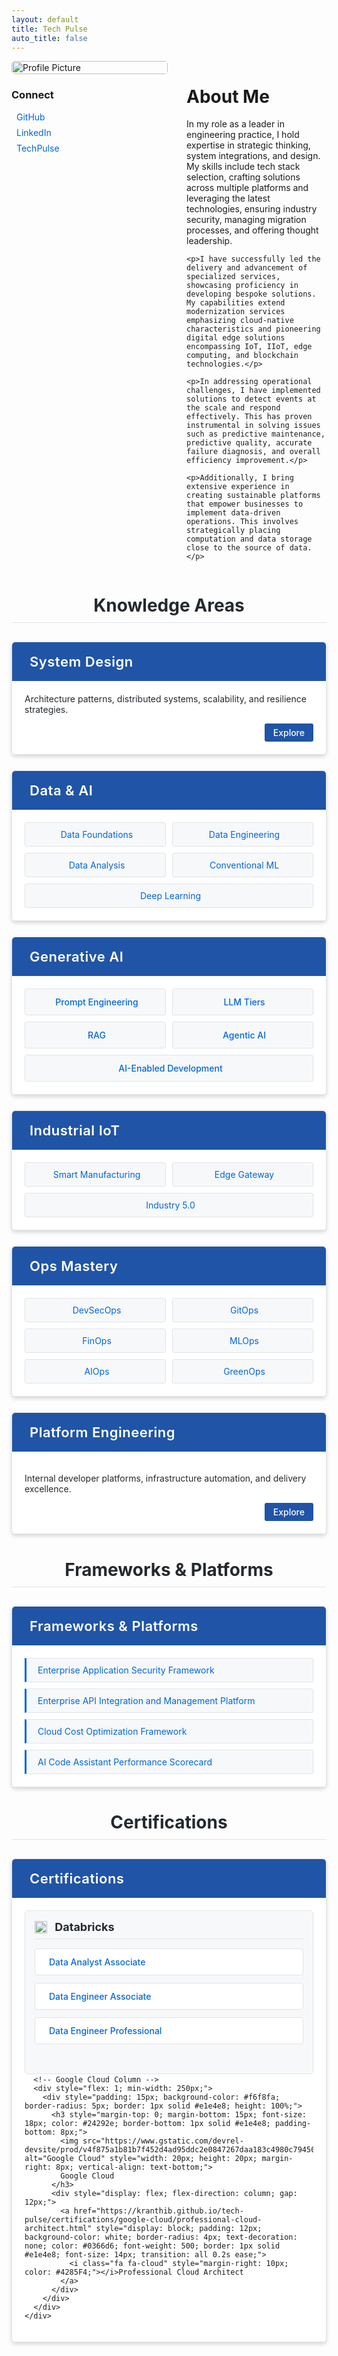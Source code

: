 ```yaml
---
layout: default
title: Tech Pulse
auto_title: false
---
```


<div style="display: flex; align-items: flex-start; margin-bottom: 30px;">
  <div style="flex: 0 0 250px; margin-right: 30px;">
    <img src="https://github.com/kranthiB/tech-pulse/assets/20100300/9a736590-5588-4b5b-813c-7e25c031942e" alt="Profile Picture" style="width: 100%; border-radius: 5px;">
    <div style="margin-top: 15px;">
      <h3>Connect</h3>
      <ul style="list-style-type: none; padding-left: 0;">
        <li style="margin-bottom: 8px;"><a href="https://github.com/kranthiB" style="display: flex; align-items: center; text-decoration: none; color: #0366d6;"><i class="fab fa-github" style="margin-right: 8px; font-size: 18px;"></i>GitHub</a></li>
        <li style="margin-bottom: 8px;"><a href="https://www.linkedin.com/in/kranthi-kumar-bitra/" style="display: flex; align-items: center; text-decoration: none; color: #0366d6;"><i class="fab fa-linkedin" style="margin-right: 8px; font-size: 18px;"></i>LinkedIn</a></li>
        <li><a href="https://kranthib.github.io/tech-pulse" style="display: flex; align-items: center; text-decoration: none; color: #0366d6;"><i class="fa fa-rss" style="margin-right: 8px; font-size: 18px;"></i>TechPulse</a></li>
      </ul>
    </div>
  </div>
  
  <div style="flex: 1;">
    <h1>About Me</h1>
    <p>In my role as a leader in engineering practice, I hold expertise in strategic thinking, system integrations, and design. My skills include tech stack selection, crafting solutions across multiple platforms and leveraging the latest technologies, ensuring industry security, managing migration processes, and offering thought leadership.</p>
    
    <p>I have successfully led the delivery and advancement of specialized services, showcasing proficiency in developing bespoke solutions. My capabilities extend modernization services emphasizing cloud-native characteristics and pioneering digital edge solutions encompassing IoT, IIoT, edge computing, and blockchain technologies.</p>
    
    <p>In addressing operational challenges, I have implemented solutions to detect events at the scale and respond effectively. This has proven instrumental in solving issues such as predictive maintenance, predictive quality, accurate failure diagnosis, and overall efficiency improvement.</p>
    
    <p>Additionally, I bring extensive experience in creating sustainable platforms that empower businesses to implement data-driven operations. This involves strategically placing computation and data storage close to the source of data.</p>
  </div>
</div>

<div style="margin-top: 40px;">
  <h1 style="text-align: center; margin-bottom: 30px; color: #24292e; border-bottom: 1px solid #e1e4e8; padding-bottom: 10px;">Knowledge Areas</h1>
  
  <!-- System Design Card -->
  <div style="margin-bottom: 25px; box-shadow: 0 3px 6px rgba(0,0,0,0.16); border-radius: 6px; overflow: hidden; border: 1px solid #e1e4e8;">
    <div style="background-color: #2054a6; padding: 18px; color: white;">
      <p style="margin: 0; font-size: 22px; color: white; letter-spacing: 0.5px; font-weight: 600;"><i class="fa fa-sitemap" style="margin-right: 10px;"></i>System Design</p>
    </div>
    <div style="padding: 20px; background-color: white;">
      <p style="margin-top: 0; color: #24292e;">Architecture patterns, distributed systems, scalability, and resilience strategies.</p>
      <div style="text-align: right;">
        <a href="https://kranthib.github.io/tech-pulse/system-design.html" style="display: inline-block; padding: 6px 14px; background-color: #2054a6; color: white; text-decoration: none; border-radius: 3px; font-size: 14px; font-weight: 500; transition: background-color 0.3s;">Explore <i class="fa fa-arrow-right"></i></a>
      </div>
    </div>
  </div>
  
  <!-- Data & AI Card -->
  <div style="margin-bottom: 25px; box-shadow: 0 3px 6px rgba(0,0,0,0.16); border-radius: 6px; overflow: hidden; border: 1px solid #e1e4e8;">
    <div style="background-color: #2054a6; padding: 18px; color: white;">
      <p style="margin: 0; font-size: 22px; color: white; letter-spacing: 0.5px; font-weight: 600;"><i class="fa fa-database" style="margin-right: 10px;"></i>Data & AI</p>
    </div>
    <div style="padding: 20px; background-color: white;">
      <div style="display: flex; flex-wrap: wrap; gap: 10px;">
        <a href="https://kranthib.github.io/tech-pulse/data-ai/data-foundations.html" style="flex: 1; min-width: 140px; padding: 10px; background-color: #f6f8fa; border-radius: 3px; text-decoration: none; color: #0366d6; text-align: center; border: 1px solid #e1e4e8; font-size: 14px;"><i class="fa fa-cubes" style="margin-right: 5px;"></i>Data Foundations</a>
        <a href="https://kranthib.github.io/tech-pulse/data-ai/data-engineering.html" style="flex: 1; min-width: 140px; padding: 10px; background-color: #f6f8fa; border-radius: 3px; text-decoration: none; color: #0366d6; text-align: center; border: 1px solid #e1e4e8; font-size: 14px;"><i class="fa fa-cogs" style="margin-right: 5px;"></i>Data Engineering</a>
        <a href="https://kranthib.github.io/tech-pulse/data-ai/data-analysis.html" style="flex: 1; min-width: 140px; padding: 10px; background-color: #f6f8fa; border-radius: 3px; text-decoration: none; color: #0366d6; text-align: center; border: 1px solid #e1e4e8; font-size: 14px;"><i class="fa fa-chart-bar" style="margin-right: 5px;"></i>Data Analysis</a>
        <a href="https://kranthib.github.io/tech-pulse/data-ai/conventional-ml.html" style="flex: 1; min-width: 140px; padding: 10px; background-color: #f6f8fa; border-radius: 3px; text-decoration: none; color: #0366d6; text-align: center; border: 1px solid #e1e4e8; font-size: 14px;"><i class="fa fa-cog" style="margin-right: 5px;"></i>Conventional ML</a>
        <a href="https://kranthib.github.io/tech-pulse/data-ai/deep-learning.html" style="flex: 1; min-width: 140px; padding: 10px; background-color: #f6f8fa; border-radius: 3px; text-decoration: none; color: #0366d6; text-align: center; border: 1px solid #e1e4e8; font-size: 14px;"><i class="fa fa-brain" style="margin-right: 5px;"></i>Deep Learning</a>
      </div>
    </div>
  </div>
  
  <!-- Generative AI Card -->
  <div style="margin-bottom: 25px; box-shadow: 0 3px 6px rgba(0,0,0,0.16); border-radius: 6px; overflow: hidden; border: 1px solid #e1e4e8;">
    <div style="background-color: #2054a6; padding: 18px; color: white;">
      <p style="margin: 0; font-size: 22px; color: white; letter-spacing: 0.5px; font-weight: 600;"><i class="fa fa-robot" style="margin-right: 10px;"></i>Generative AI</p>
    </div>
    <div style="padding: 20px; background-color: white;">
      <div style="display: flex; flex-wrap: wrap; gap: 10px;">
        <a href="https://kranthib.github.io/tech-pulse/gen-ai/prompt-engineering.html" style="flex: 1; min-width: 200px; padding: 12px; background-color: #f6f8fa; border-radius: 3px; text-decoration: none; color: #0366d6; text-align: center; font-weight: 500; border: 1px solid #e1e4e8; font-size: 14px;"><i class="fa fa-keyboard" style="margin-right: 5px;"></i>Prompt Engineering</a>
        <a href="https://kranthib.github.io/tech-pulse/gen-ai/llm-tier.html" style="flex: 1; min-width: 200px; padding: 12px; background-color: #f6f8fa; border-radius: 3px; text-decoration: none; color: #0366d6; text-align: center; font-weight: 500; border: 1px solid #e1e4e8; font-size: 14px;"><i class="fa fa-layer-group" style="margin-right: 5px;"></i>LLM Tiers</a>
        <a href="https://kranthib.github.io/tech-pulse/gen-ai/rag.html" style="flex: 1; min-width: 200px; padding: 12px; background-color: #f6f8fa; border-radius: 3px; text-decoration: none; color: #0366d6; text-align: center; font-weight: 500; border: 1px solid #e1e4e8; font-size: 14px;"><i class="fa fa-search" style="margin-right: 5px;"></i>RAG</a>
        <a href="https://kranthib.github.io/tech-pulse/gen-ai/agentic-ai.html" style="flex: 1; min-width: 200px; padding: 12px; background-color: #f6f8fa; border-radius: 3px; text-decoration: none; color: #0366d6; text-align: center; font-weight: 500; border: 1px solid #e1e4e8; font-size: 14px;"><i class="fa fa-user-cog" style="margin-right: 5px;"></i>Agentic AI</a>
        <a href="https://kranthib.github.io/tech-pulse/gen-ai/ai-driven-software-development.html" style="flex: 1; min-width: 200px; padding: 12px; background-color: #f6f8fa; border-radius: 3px; text-decoration: none; color: #0366d6; text-align: center; font-weight: 500; border: 1px solid #e1e4e8; font-size: 14px;"><i class="fa fa-code" style="margin-right: 5px;"></i>AI-Enabled Development</a>
      </div>
    </div>
  </div>
  
  <!-- Industrial IoT Card -->
  <div style="margin-bottom: 25px; box-shadow: 0 3px 6px rgba(0,0,0,0.16); border-radius: 6px; overflow: hidden; border: 1px solid #e1e4e8;">
    <div style="background-color: #2054a6; padding: 18px; color: white;">
      <p style="margin: 0; font-size: 22px; color: white; letter-spacing: 0.5px; font-weight: 600;"><i class="fa fa-industry" style="margin-right: 10px;"></i>Industrial IoT</p>
    </div>
    <div style="padding: 20px; background-color: white;">
      <div style="display: flex; flex-wrap: wrap; gap: 10px;">
        <a href="https://kranthib.github.io/tech-pulse/industrial-iot/industrial-iot.html" style="flex: 1; min-width: 140px; padding: 10px; background-color: #f6f8fa; border-radius: 3px; text-decoration: none; color: #0366d6; text-align: center; border: 1px solid #e1e4e8; font-size: 14px;"><i class="fa fa-industry" style="margin-right: 5px;"></i>Smart Manufacturing</a>
        <a href="https://kranthib.github.io/tech-pulse/industrial-iot/edge-gateway.html" style="flex: 1; min-width: 140px; padding: 10px; background-color: #f6f8fa; border-radius: 3px; text-decoration: none; color: #0366d6; text-align: center; border: 1px solid #e1e4e8; font-size: 14px;"><i class="fa fa-network-wired" style="margin-right: 5px;"></i>Edge Gateway</a>
        <a href="https://kranthib.github.io/tech-pulse/industrial-iot/industry-5.0.html" style="flex: 1; min-width: 140px; padding: 10px; background-color: #f6f8fa; border-radius: 3px; text-decoration: none; color: #0366d6; text-align: center; border: 1px solid #e1e4e8; font-size: 14px;"><i class="fa fa-rocket" style="margin-right: 5px;"></i>Industry 5.0</a>
      </div>
    </div>
  </div>
  
  <!-- Ops Mastery Card -->
  <div style="margin-bottom: 25px; box-shadow: 0 3px 6px rgba(0,0,0,0.16); border-radius: 6px; overflow: hidden; border: 1px solid #e1e4e8;">
    <div style="background-color: #2054a6; padding: 18px; color: white;">
      <p style="margin: 0; font-size: 22px; color: white; letter-spacing: 0.5px; font-weight: 600;"><i class="fa fa-wrench" style="margin-right: 10px;"></i>Ops Mastery</p>
    </div>
    <div style="padding: 20px; background-color: white;">
      <div style="display: flex; flex-wrap: wrap; gap: 10px;">
        <a href="https://kranthib.github.io/tech-pulse/ops-mastery/dev-sec-ops.html" style="flex: 1; min-width: 140px; padding: 10px; background-color: #f6f8fa; border-radius: 3px; text-decoration: none; color: #0366d6; text-align: center; border: 1px solid #e1e4e8; font-size: 14px;"><i class="fa fa-shield-alt" style="margin-right: 5px;"></i>DevSecOps</a>
        <a href="https://kranthib.github.io/tech-pulse/ops-mastery/git-ops.html" style="flex: 1; min-width: 140px; padding: 10px; background-color: #f6f8fa; border-radius: 3px; text-decoration: none; color: #0366d6; text-align: center; border: 1px solid #e1e4e8; font-size: 14px;"><i class="fa fa-code-branch" style="margin-right: 5px;"></i>GitOps</a>
        <a href="https://kranthib.github.io/tech-pulse/ops-mastery/fin-ops.html" style="flex: 1; min-width: 140px; padding: 10px; background-color: #f6f8fa; border-radius: 3px; text-decoration: none; color: #0366d6; text-align: center; border: 1px solid #e1e4e8; font-size: 14px;"><i class="fa fa-money-bill" style="margin-right: 5px;"></i>FinOps</a>
        <a href="https://kranthib.github.io/tech-pulse/ops-mastery/ml-ops.html" style="flex: 1; min-width: 140px; padding: 10px; background-color: #f6f8fa; border-radius: 3px; text-decoration: none; color: #0366d6; text-align: center; border: 1px solid #e1e4e8; font-size: 14px;"><i class="fa fa-cogs" style="margin-right: 5px;"></i>MLOps</a>
        <a href="https://kranthib.github.io/tech-pulse/ops-mastery/ai-ops.html" style="flex: 1; min-width: 140px; padding: 10px; background-color: #f6f8fa; border-radius: 3px; text-decoration: none; color: #0366d6; text-align: center; border: 1px solid #e1e4e8; font-size: 14px;"><i class="fa fa-robot" style="margin-right: 5px;"></i>AIOps</a>
        <a href="https://kranthib.github.io/tech-pulse/ops-mastery/green-ops.html" style="flex: 1; min-width: 140px; padding: 10px; background-color: #f6f8fa; border-radius: 3px; text-decoration: none; color: #0366d6; text-align: center; border: 1px solid #e1e4e8; font-size: 14px;"><i class="fa fa-leaf" style="margin-right: 5px;"></i>GreenOps</a>
      </div>
    </div>
  </div>
  
  <!-- Platform Engineering Card -->
  <div style="margin-bottom: 25px; box-shadow: 0 3px 6px rgba(0,0,0,0.16); border-radius: 6px; overflow: hidden; border: 1px solid #e1e4e8;">
    <div style="background-color: #2054a6; padding: 18px; color: white;">
      <p style="margin: 0; font-size: 22px; color: white; letter-spacing: 0.5px; font-weight: 600;"><i class="fa fa-server" style="margin-right: 10px;"></i>Platform Engineering</p>
    </div>
    <div style="padding: 20px; background-color: white;">
      <p style="color: #24292e;">Internal developer platforms, infrastructure automation, and delivery excellence.</p>
      <div style="text-align: right;">
        <a href="https://kranthib.github.io/tech-pulse/platform-engineering.html" style="display: inline-block; padding: 6px 14px; background-color: #2054a6; color: white; text-decoration: none; border-radius: 3px; font-size: 14px; font-weight: 500; transition: background-color 0.3s;">Explore <i class="fa fa-arrow-right"></i></a>
      </div>
    </div>
  </div>
  
  <h1 style="text-align: center; margin-bottom: 30px; color: #24292e; border-bottom: 1px solid #e1e4e8; padding-bottom: 10px;">Frameworks & Platforms</h1>

  <!-- Frameworks & Platforms Card -->
  <div style="margin-bottom: 25px; box-shadow: 0 3px 6px rgba(0,0,0,0.16); border-radius: 6px; overflow: hidden; border: 1px solid #e1e4e8;">
    <div style="background-color: #2054a6; padding: 18px; color: white;">
      <p style="margin: 0; font-size: 22px; color: white; letter-spacing: 0.5px; font-weight: 600;"><i class="fa fa-th-large" style="margin-right: 10px;"></i>Frameworks & Platforms</p>
    </div>
    <div style="padding: 20px; background-color: white;">
      <div style="display: flex; flex-direction: column; gap: 10px;">
        <a href="https://kranthib.github.io/tech-pulse/frameworks-n-platforms/enterprise-application-security-framework.html" style="padding: 10px; background-color: #f6f8fa; border-left: 3px solid #0366d6; text-decoration: none; color: #0366d6; border-radius: 0 3px 3px 0; border-top: 1px solid #e1e4e8; border-right: 1px solid #e1e4e8; border-bottom: 1px solid #e1e4e8; font-size: 14px;"><i class="fa fa-lock" style="margin-right: 8px;"></i>Enterprise Application Security Framework</a>
        <a href="https://kranthib.github.io/tech-pulse/frameworks-n-platforms/enterprise-api-integration-and-management-platform.html" style="padding: 10px; background-color: #f6f8fa; border-left: 3px solid #0366d6; text-decoration: none; color: #0366d6; border-radius: 0 3px 3px 0; border-top: 1px solid #e1e4e8; border-right: 1px solid #e1e4e8; border-bottom: 1px solid #e1e4e8; font-size: 14px;"><i class="fa fa-exchange-alt" style="margin-right: 8px;"></i>Enterprise API Integration and Management Platform</a>
        <a href="https://kranthib.github.io/tech-pulse/frameworks-n-platforms/cloud-cost-optimization-framework.html" style="padding: 10px; background-color: #f6f8fa; border-left: 3px solid #0366d6; text-decoration: none; color: #0366d6; border-radius: 0 3px 3px 0; border-top: 1px solid #e1e4e8; border-right: 1px solid #e1e4e8; border-bottom: 1px solid #e1e4e8; font-size: 14px;"><i class="fa fa-cloud" style="margin-right: 8px;"></i>Cloud Cost Optimization Framework</a>
        <a href="https://kranthib.github.io/tech-pulse/frameworks-n-platforms/ai-code-assistant-performance-scorecard.html" style="padding: 10px; background-color: #f6f8fa; border-left: 3px solid #0366d6; text-decoration: none; color: #0366d6; border-radius: 0 3px 3px 0; border-top: 1px solid #e1e4e8; border-right: 1px solid #e1e4e8; border-bottom: 1px solid #e1e4e8; font-size: 14px;"><i class="fa fa-chart-line" style="margin-right: 8px;"></i>AI Code Assistant Performance Scorecard</a>
      </div>
    </div>
  </div>
</div>

<h1 style="text-align: center; margin-bottom: 30px; color: #24292e; border-bottom: 1px solid #e1e4e8; padding-bottom: 10px;">Certifications</h1>

<!-- Certifications Card -->
<div style="margin-bottom: 25px; box-shadow: 0 3px 6px rgba(0,0,0,0.16); border-radius: 6px; overflow: hidden; border: 1px solid #e1e4e8;">
  <div style="background-color: #2054a6; padding: 18px; color: white;">
    <p style="margin: 0; font-size: 22px; color: white; letter-spacing: 0.5px; font-weight: 600;"><i class="fa fa-certificate" style="margin-right: 10px;"></i>Certifications</p>
  </div>
  <div style="padding: 20px; background-color: white;">
    <!-- Two-column layout for certifications -->
    <div style="display: flex; flex-wrap: wrap; gap: 20px;">
      <!-- Databricks Column -->
      <div style="flex: 1; min-width: 250px;">
        <div style="padding: 15px; background-color: #f6f8fa; border-radius: 5px; border: 1px solid #e1e4e8; height: 100%;">
          <h3 style="margin-top: 0; margin-bottom: 15px; font-size: 18px; color: #24292e; border-bottom: 1px solid #e1e4e8; padding-bottom: 8px;">
            <img src="https://www.databricks.com/favicon.ico" alt="Databricks" style="width: 20px; height: 20px; margin-right: 8px; vertical-align: text-bottom;">
            Databricks
          </h3>
          <div style="display: flex; flex-direction: column; gap: 12px;">
            <a href="https://kranthib.github.io/tech-pulse/certifications/databricks/data-analyst-associate.html" style="display: block; padding: 12px; background-color: white; border-radius: 4px; text-decoration: none; color: #0366d6; font-weight: 500; border: 1px solid #e1e4e8; font-size: 14px; transition: all 0.2s ease;">
              <i class="fa fa-chart-pie" style="margin-right: 10px; color: #ff3621;"></i>Data Analyst Associate
            </a>
            <a href="https://kranthib.github.io/tech-pulse/certifications/databricks/data-engineer-associate.html" style="display: block; padding: 12px; background-color: white; border-radius: 4px; text-decoration: none; color: #0366d6; font-weight: 500; border: 1px solid #e1e4e8; font-size: 14px; transition: all 0.2s ease;">
              <i class="fa fa-database" style="margin-right: 10px; color: #ff3621;"></i>Data Engineer Associate
            </a>
            <a href="https://kranthib.github.io/tech-pulse/certifications/databricks/data-engineer-professional.html" style="display: block; padding: 12px; background-color: white; border-radius: 4px; text-decoration: none; color: #0366d6; font-weight: 500; border: 1px solid #e1e4e8; font-size: 14px; transition: all 0.2s ease;">
              <i class="fa fa-cogs" style="margin-right: 10px; color: #ff3621;"></i>Data Engineer Professional
            </a>
          </div>
        </div>
      </div>
      
      <!-- Google Cloud Column -->
      <div style="flex: 1; min-width: 250px;">
        <div style="padding: 15px; background-color: #f6f8fa; border-radius: 5px; border: 1px solid #e1e4e8; height: 100%;">
          <h3 style="margin-top: 0; margin-bottom: 15px; font-size: 18px; color: #24292e; border-bottom: 1px solid #e1e4e8; padding-bottom: 8px;">
            <img src="https://www.gstatic.com/devrel-devsite/prod/v4f875a1b81b7f452d4ad95ddc2e0847267daa183c4980c794500a8a63318384d/cloud/images/favicons/onecloud/favicon.ico" alt="Google Cloud" style="width: 20px; height: 20px; margin-right: 8px; vertical-align: text-bottom;">
            Google Cloud
          </h3>
          <div style="display: flex; flex-direction: column; gap: 12px;">
            <a href="https://kranthib.github.io/tech-pulse/certifications/google-cloud/professional-cloud-architect.html" style="display: block; padding: 12px; background-color: white; border-radius: 4px; text-decoration: none; color: #0366d6; font-weight: 500; border: 1px solid #e1e4e8; font-size: 14px; transition: all 0.2s ease;">
              <i class="fa fa-cloud" style="margin-right: 10px; color: #4285F4;"></i>Professional Cloud Architect
            </a>
          </div>
        </div>
      </div>
    </div>
  </div>
</div>

<!-- Font Awesome -->
<link rel="stylesheet" href="https://cdnjs.cloudflare.com/ajax/libs/font-awesome/5.15.4/css/all.min.css">
